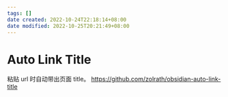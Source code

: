 ```yaml
---
tags: []
date created: 2022-10-24T22:18:14+08:00
date modified: 2022-10-25T20:21:49+08:00
---
```


# Auto Link Title

粘贴 url 时自动带出页面 title。
<https://github.com/zolrath/obsidian-auto-link-title>
